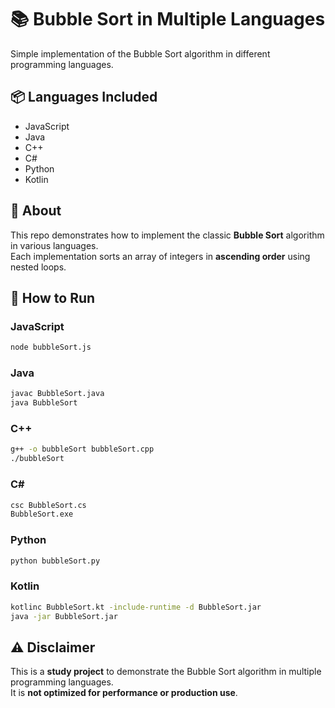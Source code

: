 # 📚 Bubble Sort in Multiple Languages

Simple implementation of the Bubble Sort algorithm in different programming languages.

## 📦 Languages Included

- JavaScript
- Java
- C++
- C#
- Python
- Kotlin

## 📖 About

This repo demonstrates how to implement the classic **Bubble Sort** algorithm in various languages.  
Each implementation sorts an array of integers in **ascending order** using nested loops.

## 📂 How to Run

### JavaScript
```bash
node bubbleSort.js
```

### Java
```bash
javac BubbleSort.java
java BubbleSort
```

### C++
```bash
g++ -o bubbleSort bubbleSort.cpp
./bubbleSort
```

### C#
```bash
csc BubbleSort.cs
BubbleSort.exe
```

### Python
```bash
python bubbleSort.py
```

### Kotlin
```bash
kotlinc BubbleSort.kt -include-runtime -d BubbleSort.jar
java -jar BubbleSort.jar
```

## ⚠️ Disclaimer

This is a **study project** to demonstrate the Bubble Sort algorithm in multiple programming languages.  
It is **not optimized for performance or production use**.
